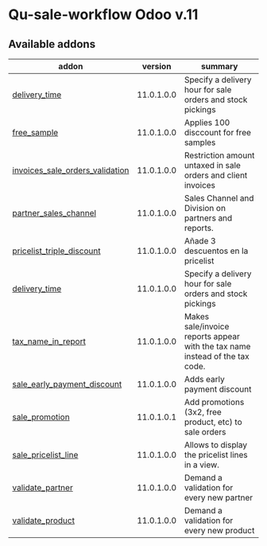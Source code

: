 #
Qu-sale-workflow Odoo v.11
=============================

[//]: # (addons)

Available addons
----------------
addon | version | summary
--- | --- | ---
[delivery_time](delivery_time/) | 11.0.1.0.0 | Specify a delivery hour for sale orders and stock pickings
[free_sample](free_sample/) | 11.0.1.0.0 | Applies 100 disccount for free samples
[invoices_sale_orders_validation](invoices_sale_orders_validation/) | 11.0.1.0.0 | Restriction amount untaxed in sale orders and client invoices
[partner_sales_channel](partner_sales_channel/) | 11.0.1.0.0 | Sales Channel and Division on partners and reports.
[pricelist_triple_discount](pricelist_triple_discount/) | 11.0.1.0.0 | Añade 3 descuentos en la pricelist
[delivery_time](delivery_time/) | 11.0.1.0.0 | Specify a delivery hour for sale orders and stock pickings
[tax_name_in_report](tax_name_in_report/) | 11.0.1.0.0 | Makes sale/invoice reports appear with the tax name instead of the tax code.
[sale_early_payment_discount](sale_early_payment_discount/) | 11.0.1.0.0 | Adds early payment discount
[sale_promotion](sale_promotion/) | 11.0.1.0.1 | Add promotions (3x2, free product, etc) to sale orders
[sale_pricelist_line](sale_pricelist_line/) | 11.0.1.0.0 | Allows to display the pricelist lines in a view.
[validate_partner](validate_partner/) | 11.0.1.0.0 | Demand a validation for every new partner
[validate_product](validate_product/) | 11.0.1.0.0 | Demand a validation for every new product

[//]: # (end addons)